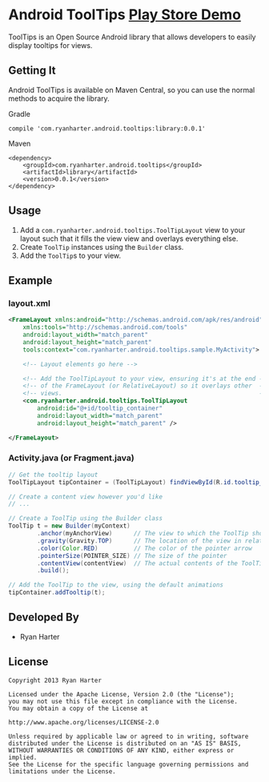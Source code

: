 # Android ToolTips [Play Store Demo](https://play.google.com/store/apps/details?id=com.ryanharter.android.tooltips.sample)

ToolTips is an Open Source Android library that allows developers to easily display tooltips for views.

## Getting It

Android ToolTips is available on Maven Central, so you can use the normal methods to acquire the library.

Gradle

```
compile 'com.ryanharter.android.tooltips:library:0.0.1'
```

Maven 

```
<dependency>
    <groupId>com.ryanharter.android.tooltips</groupId>
    <artifactId>library</artifactId>
    <version>0.0.1</version>
</dependency>
```

## Usage

1. Add a `com.ryanharter.android.tooltips.ToolTipLayout` view to your layout such that it fills the view view and overlays everything else.
1. Create `ToolTip` instances using the `Builder` class.
1. Add the `ToolTip`s to your view.

## Example

### layout.xml

```xml
<FrameLayout xmlns:android="http://schemas.android.com/apk/res/android"
    xmlns:tools="http://schemas.android.com/tools"
    android:layout_width="match_parent"
    android:layout_height="match_parent"
    tools:context="com.ryanharter.android.tooltips.sample.MyActivity">

    <!-- Layout elements go here -->

    <!-- Add the ToolTipLayout to your view, ensuring it's at the end -->
    <!-- of the FrameLayout (or RelativeLayout) so it overlays other  -->
    <!-- views.                                                       -->
    <com.ryanharter.android.tooltips.ToolTipLayout
        android:id="@+id/tooltip_container"
        android:layout_width="match_parent"
        android:layout_height="match_parent" />

</FrameLayout>
```

### Activity.java (or Fragment.java)

```java
// Get the tooltip layout
ToolTipLayout tipContainer = (ToolTipLayout) findViewById(R.id.tooltip_container);

// Create a content view however you'd like
// ...

// Create a ToolTip using the Builder class
ToolTip t = new Builder(myContext)
        .anchor(myAnchorView)      // The view to which the ToolTip should be anchored
        .gravity(Gravity.TOP)      // The location of the view in relation to the anchor (LEFT, RIGHT, TOP, BOTTOM)
        .color(Color.RED)          // The color of the pointer arrow
        .pointerSize(POINTER_SIZE) // The size of the pointer
        .contentView(contentView)  // The actual contents of the ToolTip
        .build();

// Add the ToolTip to the view, using the default animations
tipContainer.addTooltip(t);
```

## Developed By

* Ryan Harter

## License

```
Copyright 2013 Ryan Harter

Licensed under the Apache License, Version 2.0 (the "License");
you may not use this file except in compliance with the License.
You may obtain a copy of the License at

http://www.apache.org/licenses/LICENSE-2.0

Unless required by applicable law or agreed to in writing, software
distributed under the License is distributed on an "AS IS" BASIS,
WITHOUT WARRANTIES OR CONDITIONS OF ANY KIND, either express or implied.
See the License for the specific language governing permissions and
limitations under the License.
```